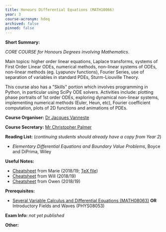 ```yaml
---
title: Honours Differential Equations (MATH10066)
year: 3
course-acronym: hdeq
archived: false
pinned: false
---
```

**Short Summary:** 

*CORE COURSE for Honours Degrees involving Mathematics*. 

Main topics: higher order linear equations, Laplace transforms, systems of First Order Linear ODEs, numerical methods, non-linear systems of ODEs, non-linear methods (eg. Lyapunov functions), Fourier Series, use of separation of variables in standard PDEs, Sturm-Liouville Theory.

This course also has a "Skills" portion which involves programming in Python, in particular using SciPy ODE solvers. Activities include: plotting phase portraits of 1st order ODEs, exploring dynamical non-linear systems, implementing numerical methods (Euler, Heun, etc), Fourier coefficient computation, plots of 2D functions and animations of PDEs.

**Course Organiser:** [Dr Jacques Vanneste](<J.Vanneste@ed.ac.uk>) 

**Course Secretary:** [Mr Christopher Palmer](<chris.palmer@ed.ac.uk>) 

**Reading List:** (*continuing students should already have a copy from Year 2*)

- *Elementary Differential Equations and Boundary Value Problems*, Boyce
  and DiPrima, Wiley

**Useful Notes:**

- [Cheatsheet](resources/math3/hdeq/hdeq.pdf) from Marie (2018/19; [TeX file](<https://github.com/mariegold/cheatsheets/tree/master/HDEq>))
- [Cheatsheet](resources/math3/hdeq/DEs_Formula_Sheet.pdf) from Will (2018/19)
- [Cheatsheet](resources/math3/hdeq/Differential-Equations.pdf) from Owen (2018/19)

**Prerequisites:** 

- [Several Variable Calculus and Differential Equations (MATH08063)](/math2/#svcde) **OR** Introductory Fields and Waves (PHYS08053)

**Exam Info:** *not yet published*

**Other:**

